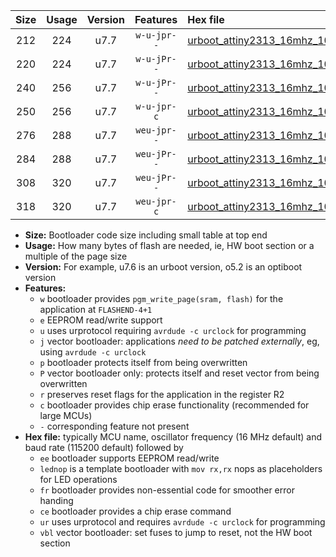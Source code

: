 |Size|Usage|Version|Features|Hex file|
|:-:|:-:|:-:|:-:|:--|
|212|224|u7.7|`w-u-jpr--`|[urboot_attiny2313_16mhz_1000000bps_lednop_ur_vbl.hex](https://raw.githubusercontent.com/stefanrueger/urboot.hex/main/mcus/attiny2313/fcpu_16mhz/1000000_bps/urboot_attiny2313_16mhz_1000000bps_lednop_ur_vbl.hex)|
|220|224|u7.7|`w-u-jPr--`|[urboot_attiny2313_16mhz_1000000bps_ur_vbl.hex](https://raw.githubusercontent.com/stefanrueger/urboot.hex/main/mcus/attiny2313/fcpu_16mhz/1000000_bps/urboot_attiny2313_16mhz_1000000bps_ur_vbl.hex)|
|240|256|u7.7|`w-u-jPr--`|[urboot_attiny2313_16mhz_1000000bps_lednop_fr_ur_vbl.hex](https://raw.githubusercontent.com/stefanrueger/urboot.hex/main/mcus/attiny2313/fcpu_16mhz/1000000_bps/urboot_attiny2313_16mhz_1000000bps_lednop_fr_ur_vbl.hex)|
|250|256|u7.7|`w-u-jpr-c`|[urboot_attiny2313_16mhz_1000000bps_lednop_fr_ce_ur_vbl.hex](https://raw.githubusercontent.com/stefanrueger/urboot.hex/main/mcus/attiny2313/fcpu_16mhz/1000000_bps/urboot_attiny2313_16mhz_1000000bps_lednop_fr_ce_ur_vbl.hex)|
|276|288|u7.7|`weu-jpr--`|[urboot_attiny2313_16mhz_1000000bps_ee_lednop_ur_vbl.hex](https://raw.githubusercontent.com/stefanrueger/urboot.hex/main/mcus/attiny2313/fcpu_16mhz/1000000_bps/urboot_attiny2313_16mhz_1000000bps_ee_lednop_ur_vbl.hex)|
|284|288|u7.7|`weu-jPr--`|[urboot_attiny2313_16mhz_1000000bps_ee_ur_vbl.hex](https://raw.githubusercontent.com/stefanrueger/urboot.hex/main/mcus/attiny2313/fcpu_16mhz/1000000_bps/urboot_attiny2313_16mhz_1000000bps_ee_ur_vbl.hex)|
|308|320|u7.7|`weu-jPr--`|[urboot_attiny2313_16mhz_1000000bps_ee_lednop_fr_ur_vbl.hex](https://raw.githubusercontent.com/stefanrueger/urboot.hex/main/mcus/attiny2313/fcpu_16mhz/1000000_bps/urboot_attiny2313_16mhz_1000000bps_ee_lednop_fr_ur_vbl.hex)|
|318|320|u7.7|`weu-jpr-c`|[urboot_attiny2313_16mhz_1000000bps_ee_lednop_fr_ce_ur_vbl.hex](https://raw.githubusercontent.com/stefanrueger/urboot.hex/main/mcus/attiny2313/fcpu_16mhz/1000000_bps/urboot_attiny2313_16mhz_1000000bps_ee_lednop_fr_ce_ur_vbl.hex)|

- **Size:** Bootloader code size including small table at top end
- **Usage:** How many bytes of flash are needed, ie, HW boot section or a multiple of the page size
- **Version:** For example, u7.6 is an urboot version, o5.2 is an optiboot version
- **Features:**
  + `w` bootloader provides `pgm_write_page(sram, flash)` for the application at `FLASHEND-4+1`
  + `e` EEPROM read/write support
  + `u` uses urprotocol requiring `avrdude -c urclock` for programming
  + `j` vector bootloader: applications *need to be patched externally*, eg, using `avrdude -c urclock`
  + `p` bootloader protects itself from being overwritten
  + `P` vector bootloader only: protects itself and reset vector from being overwritten
  + `r` preserves reset flags for the application in the register R2
  + `c` bootloader provides chip erase functionality (recommended for large MCUs)
  + `-` corresponding feature not present
- **Hex file:** typically MCU name, oscillator frequency (16 MHz default) and baud rate (115200 default) followed by
  + `ee` bootloader supports EEPROM read/write
  + `lednop` is a template bootloader with `mov rx,rx` nops as placeholders for LED operations
  + `fr` bootloader provides non-essential code for smoother error handing
  + `ce` bootloader provides a chip erase command
  + `ur` uses urprotocol and requires `avrdude -c urclock` for programming
  + `vbl` vector bootloader: set fuses to jump to reset, not the HW boot section
